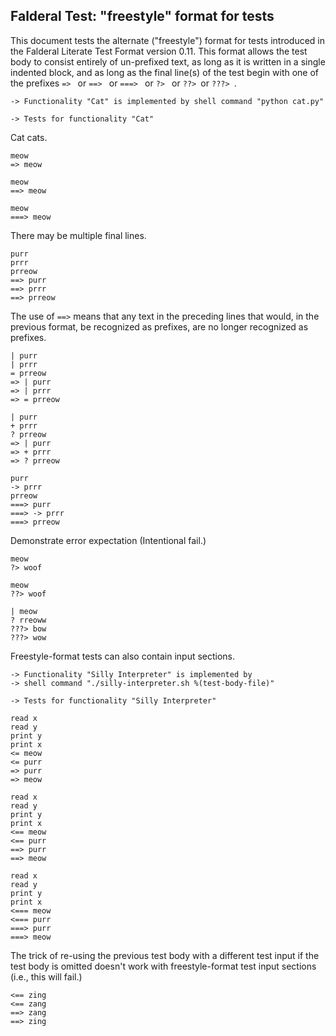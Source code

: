 Falderal Test: "freestyle" format for tests
-------------------------------------

This document tests the alternate ("freestyle") format for tests
introduced in the Falderal Literate Test Format version 0.11.  This
format allows the test body to consist entirely of un-prefixed text,
as long as it is written in a single indented block, and as long as
the final line(s) of the test begin with one of the prefixes
`=> ` or `==> ` or `===> ` or `?> ` or `??> `or `???> `.

    -> Functionality "Cat" is implemented by shell command "python cat.py"

    -> Tests for functionality "Cat"

Cat cats.

    meow
    => meow

    meow
    ==> meow

    meow
    ===> meow

There may be multiple final lines.

    purr
    prrr
    prreow
    ==> purr
    ==> prrr
    ==> prreow

The use of `==>` means that any text in the preceding lines that would,
in the previous format, be recognized as prefixes, are no longer recognized
as prefixes.

    | purr
    | prrr
    = prreow
    => | purr
    => | prrr
    => = prreow

    | purr
    + prrr
    ? prreow
    => | purr
    => + prrr
    => ? prreow

    purr
    -> prrr
    prreow
    ===> purr
    ===> -> prrr
    ===> prreow

Demonstrate error expectation (Intentional fail.)

    meow
    ?> woof

    meow
    ??> woof

    | meow
    ? rreoww
    ???> bow
    ???> wow

Freestyle-format tests can also contain input sections.

    -> Functionality "Silly Interpreter" is implemented by
    -> shell command "./silly-interpreter.sh %(test-body-file)"

    -> Tests for functionality "Silly Interpreter"

    read x
    read y
    print y
    print x
    <= meow
    <= purr
    => purr
    => meow

    read x
    read y
    print y
    print x
    <== meow
    <== purr
    ==> purr
    ==> meow

    read x
    read y
    print y
    print x
    <=== meow
    <=== purr
    ===> purr
    ===> meow

The trick of re-using the previous test body with a different
test input if the test body is omitted doesn't work with
freestyle-format test input sections (i.e., this will fail.)

    <== zing
    <== zang
    ==> zang
    ==> zing

